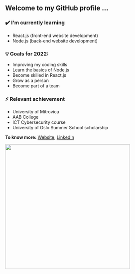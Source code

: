<h2 text-aling="center" color="green" >Welcome to my GitHub profile ...

### ✔️ I'm currently learning
- React.js (front-end website development)
- Node.js (back-end website development)

### 💡 Goals for 2022:
- Improving my coding skills 
- Learn the basics of Node.js
- Become skilled in React.js
- Grow as a person
- Become part of a team

### ⚡ Relevant achievement
- University of Mitrovica
- AAB College
- ICT Cybersecurity course
- University of Oslo Summer School scholarship

**To know more:**  [Website](https://eronmahmuti.me/), [LinkedIn](https://www.linkedin.com/in/eron-mahmuti-b06118195/)

[<img align="center" width="400" src="https://github-readme-stats.vercel.app/api?username=EronMahmuti&show_icons=true"/>](https://github.com/EronMahmuti/)

<br />

